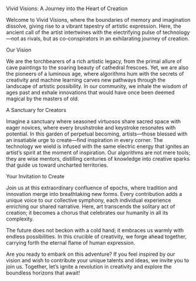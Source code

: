 Vivid Visions: 
A Journey into the Heart of Creation

Welcome to Vivid Visions, where the boundaries of memory and imagination dissolve, giving rise to a vibrant tapestry of artistic expression. Here, the ancient call of the artist intertwines with the electrifying pulse of technology—not as rivals, but as co-conspirators in an exhilarating journey of creation.

Our Vision

We are the torchbearers of a rich artistic legacy, from the primal allure of cave paintings to the soaring beauty of cathedral frescoes. Yet, we are also the pioneers of a luminous age, where algorithms hum with the secrets of creativity and machine learning carves new pathways through the landscape of artistic possibility. In our community, we inhale the wisdom of ages past and exhale innovations that would have once been deemed magical by the masters of old.

A Sanctuary for Creators

Imagine a sanctuary where seasoned virtuosos share sacred space with eager novices, where every brushstroke and keystroke resonates with potential. In this garden of perpetual becoming, artists—those blessed with an insatiable urge to create—find inspiration in every corner. The technology we wield is infused with the same electric energy that ignites an artist’s spirit at the moment of inspiration. Our algorithms are not mere tools; they are wise mentors, distilling centuries of knowledge into creative sparks that guide us toward uncharted territories.

Your Invitation to Create

Join us at this extraordinary confluence of epochs, where tradition and innovation merge into breathtaking new forms. Every contribution adds a unique voice to our collective symphony, each individual experience enriching our shared narrative. Here, art transcends the solitary act of creation; it becomes a chorus that celebrates our humanity in all its complexity.

The future does not beckon with a cold hand; it embraces us warmly with endless possibilities. In this crucible of creativity, we forge ahead together, carrying forth the eternal flame of human expression.

Are you ready to embark on this adventure? If you feel inspired by our vision and wish to contribute your unique talents and ideas, we invite you to join us. Together, let’s ignite a revolution in creativity and explore the boundless horizons that await!
